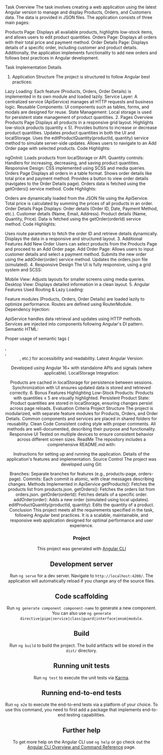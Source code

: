 
Task Overview
The task involves creating a web application using the latest Angular version to manage and display Products, Orders, and Customers data. The data is provided in JSON files. The application consists of three main pages:

Products Page: Displays all available products, highlights low-stock items, and allows users to edit product quantities.
Orders Page: Displays all orders with their total price and payment method.
Order Details Page: Displays details of a specific order, including customer and product details.
Additionally, the application implements functionality to add new orders and follows best practices in Angular development.

Task Implementation Details
1. Application Structure
The project is structured to follow Angular best practices:

Lazy Loading: Each feature (Products, Orders, Order Details) is implemented in its own module and loaded lazily.
Service Layer: A centralized service (ApiService) manages all HTTP requests and business logic.
Reusable Components: UI components such as tables, forms, and modals are designed for reuse.
State Management: Local storage is used for persistent state management of product quantities.
2. Pages Overview
Products Page
Displays all products in a responsive grid layout.
Highlights low-stock products (quantity ≤ 5).
Provides buttons to increase or decrease product quantities.
Updates product quantities in both the UI and localStorage.
Uses the editProductQuantity(productId, quantity) service method to simulate server-side updates.
Allows users to navigate to an Add Order page with selected products.
Code Highlights:

ngOnInit: Loads products from localStorage or API.
Quantity controls: Handlers for increasing, decreasing, and saving product quantities.
Responsive Design: CSS implemented using SCSS and media queries.
Orders Page
Displays all orders in a table format.
Shows order details like total price and payment method.
Provides a button to view order details (navigates to the Order Details page).
Orders data is fetched using the getOrders() service method.
Code Highlights:

Orders are dynamically loaded from the JSON file using the ApiService.
Total price is calculated by summing the prices of all products in an order.
Order Details Page
Displays:
Order details (Order ID, Date, Payment Method, etc.).
Customer details (Name, Email, Address).
Product details (Name, Quantity, Price).
Data is fetched using the getOrder(orderId) service method.
Code Highlights:

Uses route parameters to fetch the order ID and retrieve details dynamically.
Displays the data in a responsive and structured layout.
3. Additional Features
Add New Order
Users can select products from the Products Page and proceed to an Add Order page.
Add Order Page:
Allows users to input customer details and select a payment method.
Submits the new order using the addOrder(order) service method.
Updates the orders.json file (simulated).
4. Responsive Design
The UI is fully responsive, using a grid system and SCSS:

Mobile View: Adjusts layouts for smaller screens using media queries.
Desktop View: Displays detailed information in a clean layout.
5. Angular Features Used
Routing & Lazy Loading:

Feature modules (Products, Orders, Order Details) are loaded lazily to optimize performance.
Routes are defined using RouterModule.
Dependency Injection:

ApiService handles data retrieval and updates using HTTP methods.
Services are injected into components following Angular's DI pattern.
Semantic HTML:

Proper usage of semantic tags (<section>, <article>, <header>, etc.) for accessibility and readability.
Latest Angular Version:

Developed using Angular 16+ with standalone APIs and signals (where applicable).
LocalStorage Integration:

Products are cached in localStorage for persistence between sessions.
Synchronization with UI ensures updated data is stored and retrieved correctly.
6. Bonus Features
Highlighting Low-Stock Products:
Products with quantities ≤ 5 are visually highlighted.
Persistent Product State:
Product quantities are stored in localStorage, ensuring changes persist across page reloads.
Evaluation Criteria
Project Structure
The project is modularized, with separate feature modules for Products, Orders, and Order Details.
Common components and services are placed in shared folders for reusability.
Clean Code
Consistent coding style with proper comments.
All methods are well-documented, describing their purpose and functionality.
Responsive UI
Tested on multiple devices to ensure consistent behavior across different screen sizes.
ReadMe
The repository includes a comprehensive README.md with:

Instructions for setting up and running the application.
Details of the application's features and implementation.
Source Control
The project was developed using Git:

Branches: Separate branches for features (e.g., products-page, orders-page).
Commits: Each commit is atomic, with clear messages describing changes.
Methods Implemented in ApiService
getProducts(): Fetches the products list from products.json.
getOrders(): Fetches the orders list from orders.json.
getOrder(orderId): Fetches details of a specific order.
addOrder(order): Adds a new order (simulated using local updates).
editProductQuantity(productId, quantity): Edits the quantity of a product.
Conclusion
This project meets all the requirements specified in the task, following Angular best practices. It is a scalable, maintainable, and responsive web application designed for optimal performance and user experience.


# Project

This project was generated with [Angular CLI](https://github.com/angular/angular-cli) 

## Development server

Run `ng serve` for a dev server. Navigate to `http://localhost:4200/`. The application will automatically reload if you change any of the source files.

## Code scaffolding

Run `ng generate component component-name` to generate a new component. You can also use `ng generate directive|pipe|service|class|guard|interface|enum|module`.

## Build

Run `ng build` to build the project. The build artifacts will be stored in the `dist/` directory.

## Running unit tests

Run `ng test` to execute the unit tests via [Karma](https://karma-runner.github.io).

## Running end-to-end tests

Run `ng e2e` to execute the end-to-end tests via a platform of your choice. To use this command, you need to first add a package that implements end-to-end testing capabilities.

## Further help

To get more help on the Angular CLI use `ng help` or go check out the [Angular CLI Overview and Command Reference](https://angular.io/cli) page.
